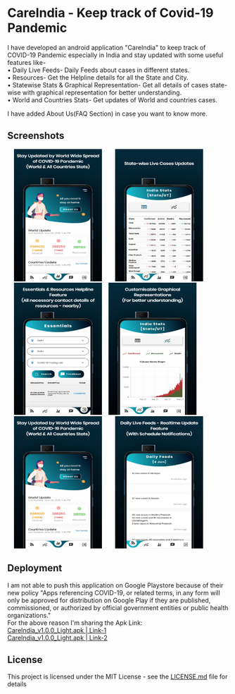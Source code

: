 # CareIndia - Keep track of Covid-19 Pandemic

I have developed an android application "CareIndia" to keep track of COVID-19 Pandemic especially in India and stay updated with some useful features like-  
• Daily Live Feeds- Daily Feeds about cases in different states.  
• Resources- Get the Helpline details for all the State and City.  
• Statewise Stats & Graphical Representation- Get all details of cases state-wise with graphical representation for better understanding.  
• World and Countries Stats- Get updates of World and countries cases.  

I have added About Us(FAQ Section) in case you want to know more.  

## Screenshots
<img src="Screenshots/tia1166813629.png" height="300" width="200" hspace="15"><img src="Screenshots/tia1620771702.png" height="300" width="200" hspace="15"><img src="Screenshots/tia1682729890.png" height="300" width="200" hspace="15"><img src="Screenshots/tia1980716158.png" height="300" width="200"><img src="Screenshots/tia1166813629.png" height="300" width="200" hspace="15"><img src="Screenshots/tia757740049.png" height="300" width="200" hspace="15">

## Deployment

I am not able to push this application on Google Playstore because of their new policy "Apps referencing COVID-19, or related terms, in any form will only be approved for distribution on Google Play if they are published, commissioned, or authorized by official government entities or public health organizations."  
For the above reason I'm sharing the Apk Link:  
<a href="https://www.dropbox.com/s/y59xitpiu8w23dz/CareIndia_v1.0.0_Light.apk?dl=1">CareIndia_v1.0.0_Light.apk | Link-1</a>  
<a href="https://drive.google.com/uc?export=download&id=10jADBsnMVtQ1M6B0jb5k7rkZXbQOiu1X">CareIndia_v1.0.0_Light.apk | Link-2</a>


## License

This project is licensed under the MIT License - see the [LICENSE.md](LICENSE.md) file for details

